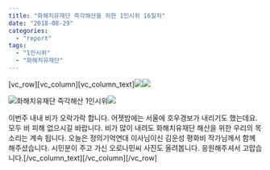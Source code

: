 ```yaml
---
title: "화해치유재단 즉각해산을 위한 1인시위 16일차"
date: "2018-08-29"
categories: 
  - "report"
tags: 
  - "1인시위"
  - "화해치유재단"
---
```


\[vc\_row\]\[vc\_column\]\[vc\_column\_text\]![](https://justicefund.cafe24.com/kr/wp-content/uploads/2018/08/photo_2018-08-29_21-53-50.jpg)![](https://justicefund.cafe24.com/kr/wp-content/uploads/2018/08/photo_2018-08-29_21-54-03.jpg)

![](https://static.xx.fbcdn.net/images/emoji.php/v9/f50/1/16/1f525.png)화해치유재단 즉각해산 1인시위![](https://static.xx.fbcdn.net/images/emoji.php/v9/f50/1/16/1f525.png)

이번주 내내 비가 오락가락 합니다. 어젯밤에는 서울에 호우경보가 내리기도 했는데요. 모두 비 피해 없으시길 바랍니다. 비가 많이 내려도 화해치유재단 해산을 위한 우리의 목소리는 계속 됩니다. 오늘은 정의기억연대 이사님이신 김운성 평화비 작가님께서 함께 해주셨습니다. 시민분이 주고 가신 오로나민씨 사진도 올려봅니다. 응원해주셔서 고맙습니다.\[/vc\_column\_text\]\[/vc\_column\]\[/vc\_row\]
